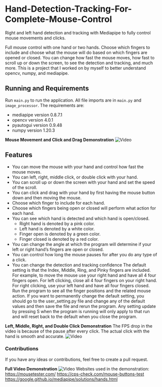 # Hand-Detection-Tracking-For-Complete-Mouse-Control

Right and left hand detection and tracking with Mediapipe to fully control mouse movements and clicks.

Full mouse control with one hand or two hands. Choose which fingers to include and choose what the mouse will do based on which fingers are opened or closed. You can change how fast the mouse moves, how fast to scroll up or down the screen, to see the detection and tracking, and much more.
This is a project that I worked on by myself to better understand opencv, numpy, and mediapipe.

## Running and Requirements

Run `main.py` to run the application. All file imports are in `main.py` and `image_processor`.
The requirements are:

- mediapipe version 0.8.7.1
- opencv version 4.0.1
- pyautogui version 0.9.48
- numpy version 1.20.3

**Mouse Movement and Click and Drag Demonstration**
![Video](./docs/mouse_movement_click_and_drag.gif)

## Features

- You can move the mouse with your hand and control how fast the mouse moves.
- You can left, right, middle click, or double click with your hand.
- You can scroll up or down the screen with your hand and set the speed of the scroll.
- You can click and drag with your hand by first having the mouse button down and then moving the mouse.
- Choose which finger to include for each hand.
- Choose which fingers being open or closed will perform what action for each hand.
- You can see which hand is detected and which hand is open/closed.
  - Right hand is denoted by a pink color.
  - Left hand is denoted by a white color.
  - Finger open is denoted by a green color.
  - Finger closed is denoted by a red color.
- You can change the angle at which the program will determine if your left or right hand’s fingers are open or closed.
- You can control how long the mouse pauses for after you do any type of a click.
- You can change the detection and tracking confidence
  The default setting is that the Index, Middle, Ring, and Pinky fingers are included. For example, to move the mouse use your right hand and have all 4 four fingers open. For left clicking, close all 4 four fingers on your right hand. For right clicking, use your left hand and have all four fingers closed. Run the program to see all the finger positions and the related mouse action.
  If you want to permanently change the default setting, you should go to the user_setting.py file and change any of the default values and then save the file and rerun the program. Any setting update by pressing S when the program is running will only apply to that run and will reset back to the default when you close the program.

**Left, Middle, Right, and Double Click Demonstration**
The FPS drop in the video is because of the pause after every click. The actual click with the hand is smooth and accurate.
![Video](./docs/clicks_demo.gif)

### Contributions

If you have any ideas or contributions, feel free to create a pull request.

**Full Video Demonstration**
![Video](./docs/full_video_demonstration.gif)
Websites used in the demonstration:
https://mousetester.com/
https://cps-check.com/mouse-buttons-test
https://google.github.io/mediapipe/solutions/hands.html
